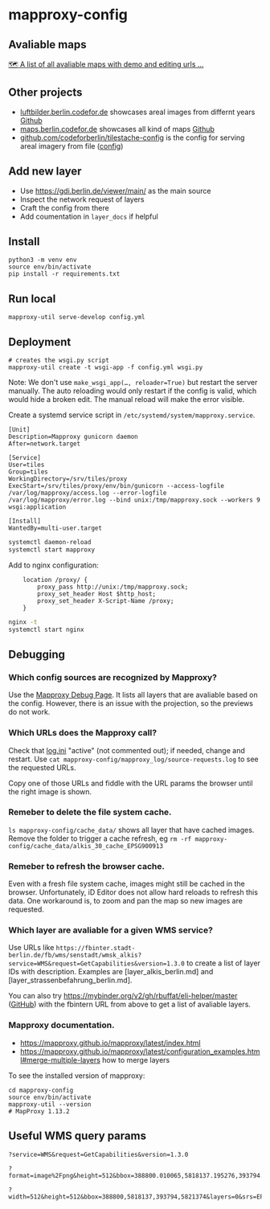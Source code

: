 # mapproxy-config

## Avaliable maps

[🗺 A list of all avaliable maps with demo and editing urls …](./demo_links)

## Other projects

- [luftbilder.berlin.codefor.de](https://luftbilder.berlin.codefor.de) showcases areal images from differnt years [Github](https://github.com/codeforberlin/luftbilder.berlin.codefor.de)
- [maps.berlin.codefor.de](https://maps.berlin.codefor.de) showcases all kind of maps [Github](https://github.com/codeforberlin/maps.berlin.codefor.de)
- [github.com/codeforberlin/tilestache-config](https://github.com/codeforberlin/tilestache-config) is the config for serving areal imagery from file ([config](https://github.com/codeforberlin/tilestache-config/blob/master/config.json))
<!-- * [github.com/codeforberlin/mapproxy-config](https://github.com/codeforberlin/mapproxy-config) is a map proxy for some imagery layers by the City of Berlin -->

## Add new layer

- Use https://gdi.berlin.de/viewer/main/ as the main source
- Inspect the network request of layers
- Craft the config from there
- Add coumentation in `layer_docs` if helpful

## Install

```
python3 -m venv env
source env/bin/activate
pip install -r requirements.txt
```

## Run local

```
mapproxy-util serve-develop config.yml
```

## Deployment

```
# creates the wsgi.py script
mapproxy-util create -t wsgi-app -f config.yml wsgi.py
```

Note: We don't use `make_wsgi_app(…, reloader=True)` but restart the server manually. The auto reloading would only restart if the config is valid, which would hide a broken edit. The manual reload will make the error visible.

Create a systemd service script in `/etc/systemd/system/mapproxy.service`.

```
[Unit]
Description=Mapproxy gunicorn daemon
After=network.target

[Service]
User=tiles
Group=tiles
WorkingDirectory=/srv/tiles/proxy
ExecStart=/srv/tiles/proxy/env/bin/gunicorn --access-logfile /var/log/mapproxy/access.log --error-logfile /var/log/mapproxy/error.log --bind unix:/tmp/mapproxy.sock --workers 9 wsgi:application

[Install]
WantedBy=multi-user.target
```

```bash
systemctl daemon-reload
systemctl start mapproxy
```

Add to nginx configuration:

```
    location /proxy/ {
        proxy_pass http://unix:/tmp/mapproxy.sock;
        proxy_set_header Host $http_host;
        proxy_set_header X-Script-Name /proxy;
    }
```

```bash
nginx -t
systemctl start nginx
```

## Debugging

### Which config sources are recognized by Mapproxy?

Use the [Mapproxy Debug Page](https://mapproxy.codefor.de/demo/). It lists all layers that are avaliable based on the config.
However, there is an issue with the projection, so the previews do not work.

### Which URLs does the Mapproxy call?

Check that [log.ini](log.ini) "active" (not commented out); if needed, change and restart.
Use `cat mapproxy-config/mapproxy_log/source-requests.log` to see the requested URLs.

Copy one of those URLs and fiddle with the URL params the browser until the right image is shown.

### Remeber to delete the file system cache.

`ls mapproxy-config/cache_data/` shows all layer that have cached images. Remove the folder to trigger a cache refresh, eg `rm -rf mapproxy-config/cache_data/alkis_30_cache_EPSG900913`

### Remeber to refresh the browser cache.

Even with a fresh file system cache, images might still be cached in the browser. Unfortunately, iD Editor does not allow hard reloads to refresh this data. One workaround is, to zoom and pan the map so new images are requested.

### Which layer are avaliable for a given WMS service?

Use URLs like `https://fbinter.stadt-berlin.de/fb/wms/senstadt/wmsk_alkis?service=WMS&request=GetCapabilities&version=1.3.0` to create a list of layer IDs with description. Examples are [layer_alkis_berlin.md] and [layer_strassenbefahrung_berlin.md].

You can also try https://mybinder.org/v2/gh/rbuffat/eli-helper/master ([GitHub](https://github.com/rbuffat/eli-helper)) with the fbintern URL from above to get a list of avaliable layers.

### Mapproxy documentation.

- https://mapproxy.github.io/mapproxy/latest/index.html
- https://mapproxy.github.io/mapproxy/latest/configuration_examples.html#merge-multiple-layers how to merge layers

To see the installed version of mapproxy:

```
cd mapproxy-config
source env/bin/activate
mapproxy-util --version
# MapProxy 1.13.2
```

## Useful WMS query params

```
?service=WMS&request=GetCapabilities&version=1.3.0
```

```
?format=image%2Fpng&height=512&bbox=388800.010065,5818137.195276,393794.488433,5821374.047744&layers=0&srs=ESPG:25833&style=default&service=WMS&request=GetMap&width=512&version=1.3.0
```

```
?width=512&height=512&bbox=388800,5818137,393794,5821374&layers=0&srs=EPSG:4326&styles=default&format=image/png&service=WMS&request=GetMap&version=1.3.0
```
